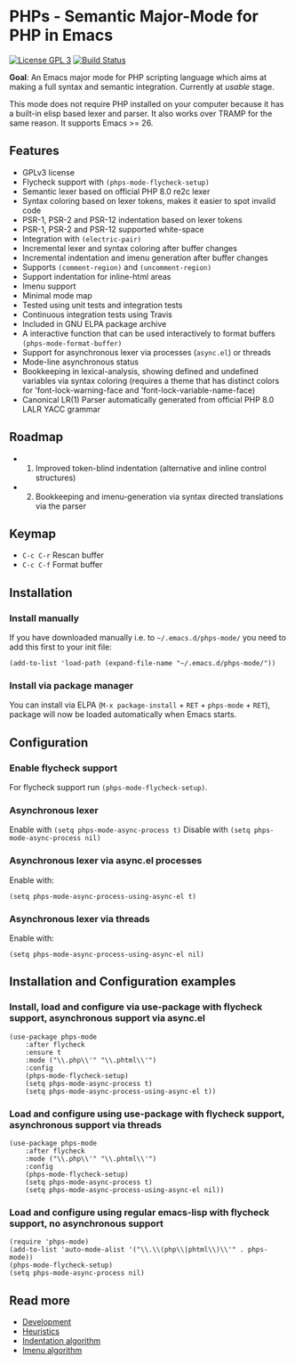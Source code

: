 # PHPs - Semantic Major-Mode for PHP in Emacs

[![License GPL 3](https://img.shields.io/badge/license-GPL_3-green.svg)](https://www.gnu.org/licenses/gpl-3.0.txt)
[![Build Status](https://api.travis-ci.com/cjohansson/emacs-phps-mode.svg?branch=master)](https://app.travis-ci.com/github/cjohansson/emacs-phps-mode)

**Goal**: An Emacs major mode for PHP scripting language which aims at making a full syntax and semantic integration. Currently at *usable* stage.

This mode does not require PHP installed on your computer because it has a built-in elisp based lexer and parser. It also works over TRAMP for the same reason. It supports Emacs >= 26.

## Features

* GPLv3 license
* Flycheck support with `(phps-mode-flycheck-setup)`
* Semantic lexer based on official PHP 8.0 re2c lexer
* Syntax coloring based on lexer tokens, makes it easier to spot invalid code
* PSR-1, PSR-2 and PSR-12 indentation based on lexer tokens
* PSR-1, PSR-2 and PSR-12 supported white-space
* Integration with `(electric-pair)`
* Incremental lexer and syntax coloring after buffer changes
* Incremental indentation and imenu generation after buffer changes
* Supports `(comment-region)` and `(uncomment-region)`
* Support indentation for inline-html areas
* Imenu support
* Minimal mode map
* Tested using unit tests and integration tests
* Continuous integration tests using Travis
* Included in GNU ELPA package archive
* A interactive function that can be used interactively to format buffers `(phps-mode-format-buffer)`
* Support for asynchronous lexer via processes (`async.el`) or threads
* Mode-line asynchronous status
* Bookkeeping in lexical-analysis, showing defined and undefined variables via syntax coloring (requires a theme that has distinct colors for 'font-lock-warning-face and 'font-lock-variable-name-face)
* Canonical LR(1) Parser automatically generated from official PHP 8.0 LALR YACC grammar

## Roadmap

* 1. Improved token-blind indentation (alternative and inline control structures)
* 2. Bookkeeping and imenu-generation via syntax directed translations via the parser

## Keymap

* `C-c C-r` Rescan buffer
* `C-c C-f` Format buffer

## Installation

### Install manually

If you have downloaded manually i.e. to `~/.emacs.d/phps-mode/` you need to add this first to your init file:

``` emacs-lisp
(add-to-list 'load-path (expand-file-name "~/.emacs.d/phps-mode/"))
```

### Install via package manager

You can install via ELPA (`M-x package-install` + `RET` + `phps-mode` + `RET`), package will now be loaded automatically when Emacs starts.

## Configuration

### Enable flycheck support

For flycheck support run `(phps-mode-flycheck-setup)`.

### Asynchronous lexer

Enable with `(setq phps-mode-async-process t)`
Disable with `(setq phps-mode-async-process nil)`

### Asynchronous lexer via async.el processes

Enable with:

``` emacs-lisp
(setq phps-mode-async-process-using-async-el t)
```

### Asynchronous lexer via threads

Enable with:

``` emacs-lisp
(setq phps-mode-async-process-using-async-el nil)
```

## Installation and Configuration examples

### Install, load and configure via use-package with flycheck support, asynchronous support via async.el

``` emacs-lisp
(use-package phps-mode
    :after flycheck
    :ensure t
    :mode ("\\.php\\'" "\\.phtml\\'")
    :config
    (phps-mode-flycheck-setup)
    (setq phps-mode-async-process t)
    (setq phps-mode-async-process-using-async-el t))
```

### Load and configure using use-package with flycheck support, asynchronous support via threads

``` emacs-lisp
(use-package phps-mode
    :after flycheck
    :mode ("\\.php\\'" "\\.phtml\\'")
    :config
    (phps-mode-flycheck-setup)
    (setq phps-mode-async-process t)
    (setq phps-mode-async-process-using-async-el nil))
```

### Load and configure using regular emacs-lisp with flycheck support, no asynchronous support
``` emacs-lisp
(require 'phps-mode)
(add-to-list 'auto-mode-alist '("\\.\\(php\\|phtml\\)\\'" . phps-mode))
(phps-mode-flycheck-setup)
(setq phps-mode-async-process nil)
```

## Read more

* [Development](docs/development.md)
* [Heuristics](docs/heuristics.md)
* [Indentation algorithm](docs/indentation.md)
* [Imenu algorithm](docs/imenu.md)
